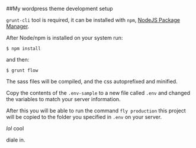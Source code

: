 ##My wordpress theme development setup

`grunt-cli` tool is required, it can be installed with `npm`, [NodeJS Package Manager](http://nodejs.org/).

After Node/npm is installed on your system run:

`$ npm install`

and then:

`$ grunt flow`

The sass files will be compiled, and the css autoprefixed and minified.

Copy the contents of the `.env-sample` to a new file called `.env` and changed the variables to match your server information.

After this you will be able to run the command `fly production` this project will be copied to the folder you specified in `.env` on your server.

*lol* cool

diale in.
